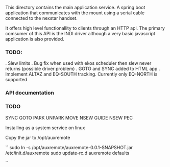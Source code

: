 This directory contains the main application service. 
A spring boot application that communicates with the mount using a serial cable connected to the nexstar handset.

It offers high level functionallity to clients through an HTTP api.
The primary comsumer of this API is the INDI driver although a very basic javascript application is also provided.

### TODO: 
.  Slew limits
.  Bug fix when used with ekos scheduler then slew never returns (possible driver problem)
.  GOTO and SYNC added to HTML app
.  Implement ALTAZ and EQ-SOUTH tracking. Currently only EQ-NORTH is supported

### API documentation
### TODO
SYNC
GOTO
PARK
UNPARK
MOVE NSEW
GUIDE NSEW
PEC


Installing as a system service on linux

Copy the jar to /opt/auxremote

``
sudo ln -s /opt/auxremote/auxremote-0.0.1-SNAPSHOT.jar /etc/init.d/auxremote
sudo update-rc.d auxremote defaults

``